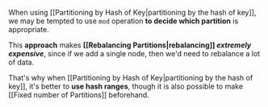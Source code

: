When using [[Partitioning by Hash of Key|partitioning by the hash of key]], we may be tempted to use `mod` operation **to decide which partition** is appropriate.

This **approach** makes **[[Rebalancing Partitions|rebalancing]] _extremely expensive_**, since if we add a single node, then we'd need to rebalance a lot of data.

That's why when [[Partitioning by Hash of Key|partitioning by the hash of key]], it's better to **use hash ranges**, though it is also possible to make [[Fixed number of Partitions]] beforehand.

